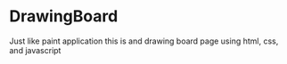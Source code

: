# DrawingBoard
Just like paint application this is and drawing board page using html, css, and javascript 

